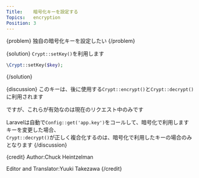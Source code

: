 ```yaml
---
Title:    暗号化キーを設定する
Topics:   encryption
Position: 3
---
```


{problem}
独自の暗号化キーを設定したい
{/problem}

{solution}
`Crypt::setKey()`を利用します

```php
\Crypt::setKey($key);
```
{/solution}

{discussion}
このキーは、後に使用する`Crypt::encrypt()`と`Crypt::decrypt()`に利用されます

ですが、これらが有効なのは現在のリクエスト中のみです

Laravelは自動で`Config::get('app.key')`をコールして、暗号化で利用します  
キーを変更した場合、  
`Crypt::decrypt()`が正しく複合化するのは、暗号化で利用したキーの場合のみとなります
{/discussion}

{credit}
Author:Chuck Heintzelman

Editor and Translator:Yuuki Takezawa
{/credit}
